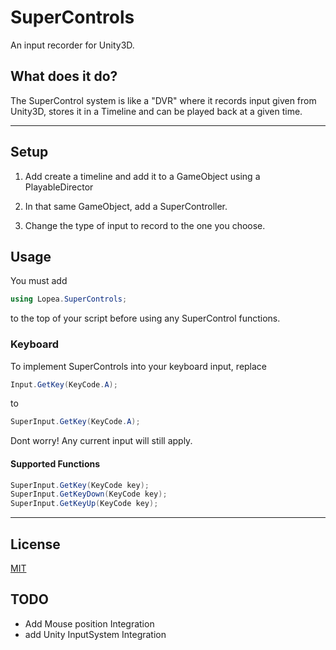 # SuperControls

An input recorder for Unity3D.

## What does it do?

The SuperControl system is like a "DVR" where it records input given from Unity3D, stores it in a Timeline and can be played back at a given time.

---

## Setup

 1. Add create a timeline and add it to a GameObject using a PlayableDirector
 
 2. In that same GameObject, add a SuperController.
 
 3. Change the type of input to record to the one you choose.
 
 ## Usage
 You must add 
 ```csharp
 using Lopea.SuperControls;
 ```
 to the top of your script before using any SuperControl functions.
 ### Keyboard
 To implement SuperControls into your keyboard input, replace
```csharp
Input.GetKey(KeyCode.A);
```
to
```csharp
SuperInput.GetKey(KeyCode.A);
```
Dont worry! Any current input will still apply. 

#### Supported Functions
```csharp
SuperInput.GetKey(KeyCode key);
SuperInput.GetKeyDown(KeyCode key);
SuperInput.GetKeyUp(KeyCode key);
```
---
## License
[MIT](../master/LICENSE)
## TODO
- Add Mouse position Integration
- add Unity InputSystem Integration
